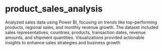 # product_sales_analysis
Analyzed sales data using Power BI, focusing on trends like top-performing products, regional sales, and monthly revenue growth. The dataset included sales representatives, countries, products, transaction dates, revenue amounts, and shipment quantities. Visualizations provided actionable insights to enhance sales strategies and business growth
